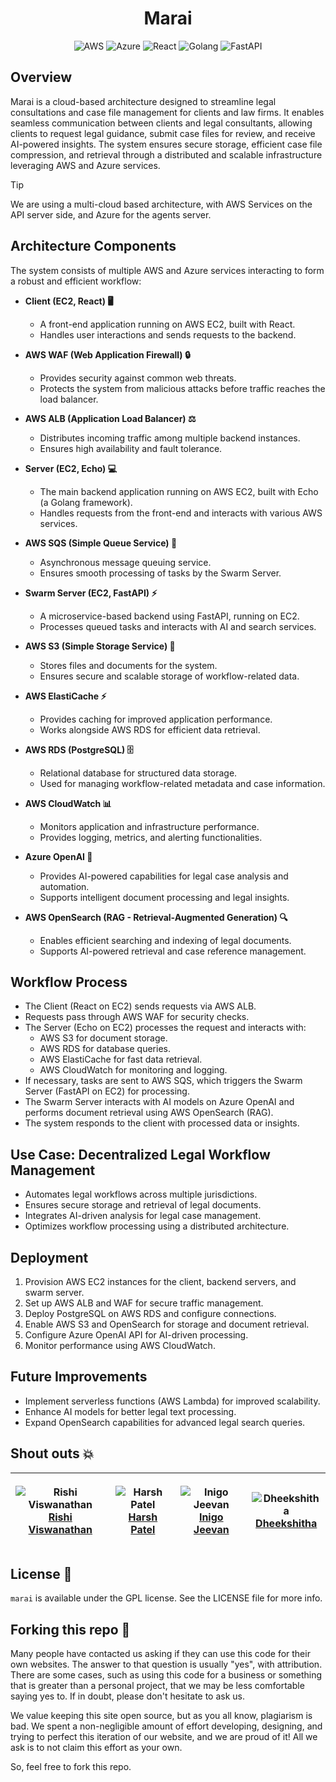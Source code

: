 <div align=center>
<h1>
Marai
</h1>

![AWS](https://img.shields.io/badge/AWS-Cloud-orange) ![Azure](https://img.shields.io/badge/Azure-Cloud-blue) ![React](https://img.shields.io/badge/React-Frontend-blue) ![Golang](https://img.shields.io/badge/Golang-Backend-lightblue) ![FastAPI](https://img.shields.io/badge/FastAPI-Microservice-green)
</div>

## Overview
Marai is a cloud-based architecture designed to streamline legal consultations and case file management for clients and law firms. It enables seamless communication between clients and legal consultants, allowing clients to request legal guidance, submit case files for review, and receive AI-powered insights. The system ensures secure storage, efficient case file compression, and retrieval through a distributed and scalable infrastructure leveraging AWS and Azure services.

> [!TIP]
> We are using a multi-cloud based architecture, with AWS Services on the API server side, and Azure for the agents server.

## Architecture Components
The system consists of multiple AWS and Azure services interacting to form a robust and efficient workflow:

- **Client (EC2, React) 🖥️**
  - A front-end application running on AWS EC2, built with React.
  - Handles user interactions and sends requests to the backend.

- **AWS WAF (Web Application Firewall) 🔒**
  - Provides security against common web threats.
  - Protects the system from malicious attacks before traffic reaches the load balancer.

- **AWS ALB (Application Load Balancer) ⚖️**
  - Distributes incoming traffic among multiple backend instances.
  - Ensures high availability and fault tolerance.

- **Server (EC2, Echo) 💻**
  - The main backend application running on AWS EC2, built with Echo (a Golang framework).
  - Handles requests from the front-end and interacts with various AWS services.

- **AWS SQS (Simple Queue Service) 📩**
  - Asynchronous message queuing service.
  - Ensures smooth processing of tasks by the Swarm Server.

- **Swarm Server (EC2, FastAPI) ⚡**
  - A microservice-based backend using FastAPI, running on EC2.
  - Processes queued tasks and interacts with AI and search services.

- **AWS S3 (Simple Storage Service) 📂**
  - Stores files and documents for the system.
  - Ensures secure and scalable storage of workflow-related data.

- **AWS ElastiCache ⚡**
  - Provides caching for improved application performance.
  - Works alongside AWS RDS for efficient data retrieval.

- **AWS RDS (PostgreSQL) 🗄️**
  - Relational database for structured data storage.
  - Used for managing workflow-related metadata and case information.

- **AWS CloudWatch 📊**
  - Monitors application and infrastructure performance.
  - Provides logging, metrics, and alerting functionalities.

- **Azure OpenAI 🤖**
  - Provides AI-powered capabilities for legal case analysis and automation.
  - Supports intelligent document processing and legal insights.

- **AWS OpenSearch (RAG - Retrieval-Augmented Generation) 🔍**
  - Enables efficient searching and indexing of legal documents.
  - Supports AI-powered retrieval and case reference management.

## Workflow Process
- The Client (React on EC2) sends requests via AWS ALB.
- Requests pass through AWS WAF for security checks.
- The Server (Echo on EC2) processes the request and interacts with:
  - AWS S3 for document storage.
  - AWS RDS for database queries.
  - AWS ElastiCache for fast data retrieval.
  - AWS CloudWatch for monitoring and logging.
- If necessary, tasks are sent to AWS SQS, which triggers the Swarm Server (FastAPI on EC2) for processing.
- The Swarm Server interacts with AI models on Azure OpenAI and performs document retrieval using AWS OpenSearch (RAG).
- The system responds to the client with processed data or insights.

## Use Case: Decentralized Legal Workflow Management
- Automates legal workflows across multiple jurisdictions.
- Ensures secure storage and retrieval of legal documents.
- Integrates AI-driven analysis for legal case management.
- Optimizes workflow processing using a distributed architecture.

## Deployment
1. Provision AWS EC2 instances for the client, backend servers, and swarm server.
2. Set up AWS ALB and WAF for secure traffic management.
3. Deploy PostgreSQL on AWS RDS and configure connections.
4. Enable AWS S3 and OpenSearch for storage and document retrieval.
5. Configure Azure OpenAI API for AI-driven processing.
6. Monitor performance using AWS CloudWatch.

## Future Improvements
- Implement serverless functions (AWS Lambda) for improved scalability.
- Enhance AI models for better legal text processing.
- Expand OpenSearch capabilities for advanced legal search queries.



## Shout outs 💥

| <p align="center">![Rishi Viswanathan](https://github.com/risv1.png?size=128)<br>[Rishi Viswanathan](https://github.com/risv1)</p> | <p align="center">![Harsh Patel](https://github.com/HarshPatel5940.png?size=128)<br>[Harsh Patel](https://github.com/HarshPatel5940)</p> | <p align="center">![Inigo Jeevan](https://github.com/inigojeevan.png?size=128)<br>[Inigo Jeevan](https://github.com/inigojeevan)</p> | <p align="center">![Dheekshitha](https://github.com/Dheekshitha24.png?size=128)<br>[Dheekshitha](https://github.com/Dheekshitha24)</p>
 ---------------------------------------------------------------------------------------------------------------------------- | ---------------------------------------------------------------------------------------------------------------------------------------- | ---------------------------------------------------------------------------------------------------------------------- | ---------------------------------------------------------------------------------------------------------------------- | 

## License 📜

`marai` is available under the GPL license. See the LICENSE file for more info.

## Forking this repo 🚨

Many people have contacted us asking if they can use this code for their own websites. The answer to that question is usually "yes", with attribution. There are some cases, such as using this code for a business or something that is greater than a personal project, that we may be less comfortable saying yes to. If in doubt, please don't hesitate to ask us.

We value keeping this site open source, but as you all know, plagiarism is bad. We spent a non-negligible amount of effort developing, designing, and trying to perfect this iteration of our website, and we are proud of it! All we ask is to not claim this effort as your own.

So, feel free to fork this repo.



